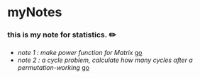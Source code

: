 # myNotes 


### this is my note for statistics. ✏️
* _note 1 : make power function for Matrix_ [go](https://github.com/JoshXie0809/myNotes/blob/main/note/note_001_matrixPower.R)
* _note 2 : a cycle problem, calculate how many cycles after a permutation-working_ [go](https://github.com/JoshXie0809/myNotes/blob/main/note/note_002_cycleProblem.R)

